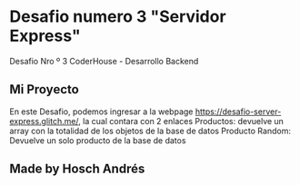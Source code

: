 # Desafio numero 3 "Servidor Express"

Desafio Nro º 3 CoderHouse - Desarrollo Backend

## Mi Proyecto

En este Desafio, podemos ingresar a la webpage https://desafio-server-express.glitch.me/, la cual contara con 2 enlaces
Productos: devuelve un array con la totalidad de los objetos de la base de datos
Producto Random: Devuelve un solo producto de la base de datos



## Made by Hosch Andrés